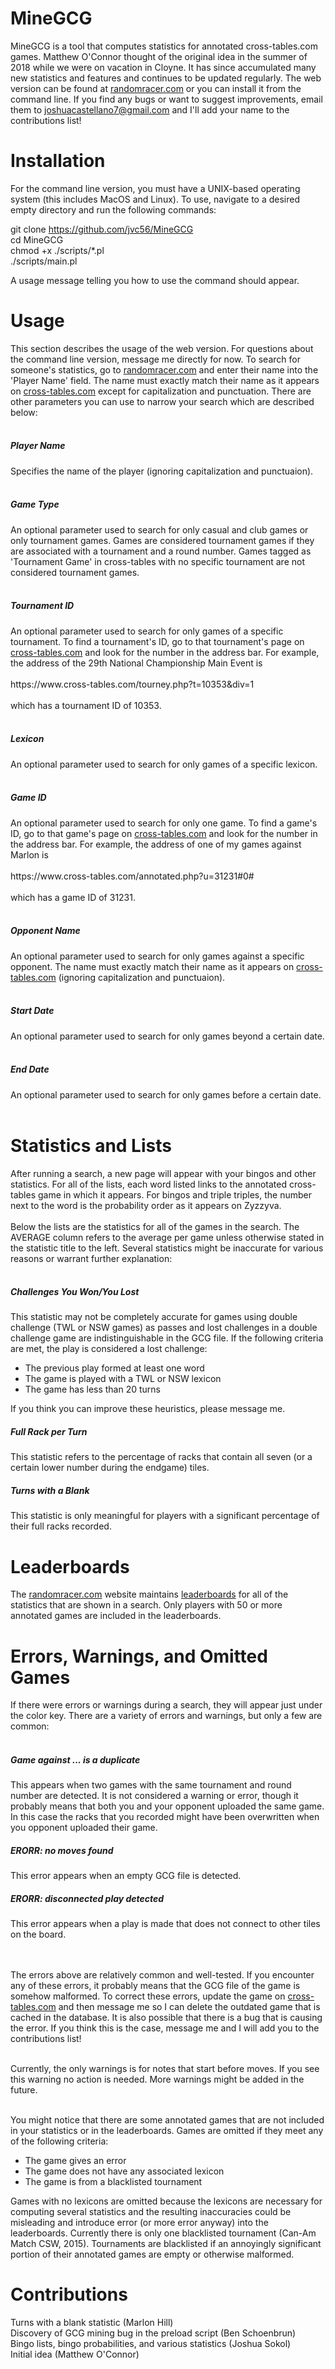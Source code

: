 # MineGCG

MineGCG is a tool that computes statistics for annotated cross-tables.com games. Matthew O'Connor thought of the original idea in the summer of 2018 while we were on vacation in Cloyne. It has since accumulated many new statistics and features and continues to be updated regularly. The web version can be found at <a href='http://randomracer.com'>randomracer.com</a> or you can install it from the command line. If you find any bugs or want to suggest improvements, email them to joshuacastellano7@gmail.com and I'll add your name to the contributions list!

# Installation

For the command line version, you must have a UNIX-based operating system (this includes MacOS and Linux). To use, navigate to a desired empty directory and run the following commands:

git clone https://github.com/jvc56/MineGCG<br/>
cd MineGCG<br/>
chmod +x ./scripts/*.pl<br/>
./scripts/main.pl<br/>

A usage message telling you how to use the command should appear. 

# Usage

This section describes the usage of the web version. For questions about the command line version, message me directly for now. To search for someone's statistics, go to <a href='http://randomracer.com'>randomracer.com</a> and enter their name into the 'Player Name' field. The name must exactly match their name as it appears on <a href='https://cross-tables.com'>cross-tables.com</a> except for capitalization and punctuation. There are other parameters you can use to narrow your search which are described below:<br/><br/>
<h5>Player Name</h5> Specifies the name of the player (ignoring capitalization and punctuaion).<br/><br/>
<h5>Game Type</h5>   An optional parameter used to search for only casual and club games or only tournament games. Games are considered tournament games if they are associated with a tournament and a round number. Games tagged as 'Tournament Game' in cross-tables with no specific tournament are not considered tournament games.<br/><br/>
<h5>Tournament ID</h5> An optional parameter used to search for only games of a specific tournament. To find a tournament's ID, go to that tournament's page on <a href='https://cross-tables.com'>cross-tables.com</a> and look for the number in the address bar. For example, the address of the 29th National Championship Main Event is<br/><br/>
https://www.cross-tables.com/tourney.php?t=10353&div=1<br/><br/>
which has a tournament ID of 10353.<br/><br/>
<h5>Lexicon</h5> An optional parameter used to search for only games of a specific lexicon.<br/><br/>
<h5>Game ID</h5> An optional parameter used to search for only one game. To find a game's ID, go to that game's page on <a href='https://cross-tables.com'>cross-tables.com</a> and look for the number in the address bar. For example, the address of one of my games against Marlon is<br/><br/>
https://www.cross-tables.com/annotated.php?u=31231#0#<br/><br/>
which has a game ID of 31231.<br/><br/>
<h5>Opponent Name</h5> An optional parameter used to search for only games against a specific opponent. The name must exactly match their name as it appears on <a href='https://cross-tables.com'>cross-tables.com</a> (ignoring capitalization and punctuaion).<br/><br/>
<h5>Start Date</h5> An optional parameter used to search for only games beyond a certain date.<br/><br/>
<h5>End Date</h5> An optional parameter used to search for only games before a certain date.<br/><br/>

# Statistics and Lists

After running a search, a new page will appear with your bingos and other statistics. For all of the lists, each word listed links to the annotated cross-tables game in which it appears. For bingos and triple triples, the number next to the word is the probability order as it appears on Zyzzyva.<br/><br/>
Below the lists are the statistics for all of the games in the search. The AVERAGE column refers to the average per game unless otherwise stated in the statistic title to the left. Several statistics might be inaccurate for various reasons or warrant further explanation:<br/><br/>

<h5>Challenges You Won/You Lost</h5>

This statistic may not be completely accurate for games using double challenge (TWL or NSW games) as passes and lost challenges in a double challenge game are indistinguishable in the GCG file. If the following criteria are met, the play is considered a lost challenge:

 - The previous play formed at least one word
 - The game is played with a TWL or NSW lexicon
 - The game has less than 20 turns

If you think you can improve these heuristics, please message me.
<h5>Full Rack per Turn</h5>

This statistic refers to the percentage of racks that contain all seven (or a certain lower number during the endgame) tiles.
<h5>Turns with a Blank</h5>

This statistic is only meaningful for players with a significant percentage of their full racks recorded.

# Leaderboards

The <a href='http://randomracer.com'>randomracer.com</a> website maintains <a href='http://randomracer.com/leaderboards.html'>leaderboards</a> for all of the statistics that are shown in a search. Only players with 50 or more annotated games are included in the leaderboards.

# Errors, Warnings, and Omitted Games

If there were errors or warnings during a search, they will appear just under the color key. There are a variety of errors and warnings, but only a few are common:<br/><br/>

<h5>Game against ... is a duplicate</h5>
This appears when two games with the same tournament and round number are detected. It is not considered a warning or error, though it probably means that both you and your opponent uploaded the same game. In this case the racks that you recorded might have been overwritten when you opponent uploaded their game.

<h5>ERORR: no moves found</h5>
This error appears when an empty GCG file is detected.

<h5>ERORR: disconnected play detected</h5>
This error appears when a play is made that does not connect to other tiles on the board.

<br/><br/>The errors above are relatively common and well-tested. If you encounter any of these errors, it probably means that the GCG file of the game is somehow malformed. To correct these errors, update the game on <a href='https://cross-tables.com'>cross-tables.com</a> and then message me so I can delete the outdated game that is cached in the database. It is also possible that there is a bug that is causing the error. If you think this is the case, message me and I will add you to the contributions list!<br/><br/>

Currently, the only warnings is for notes that start before moves. If you see this warning no action is needed. More warnings might be added in the future.<br/><br/>

You might notice that there are some annotated games that are not included in your statistics or in the leaderboards. Games are omitted if they meet any of the following criteria:

 - The game gives an error
 - The game does not have any associated lexicon
 - The game is from a blacklisted tournament

Games with no lexicons are omitted because the lexicons are necessary for computing several statistics and the resulting inaccuracies could be misleading and introduce error (or more error anyway) into the leaderboards. Currently there is only one blacklisted tournament (Can-Am Match CSW, 2015). Tournaments are blacklisted if an annoyingly significant portion of their annotated games are empty or otherwise malformed.

# Contributions

Turns with a blank statistic (Marlon Hill)<br/>
Discovery of GCG mining bug in the preload script (Ben Schoenbrun)<br/>
Bingo lists, bingo probabilities, and various statistics (Joshua Sokol)<br/>
Initial idea (Matthew O'Connor)<br/>

